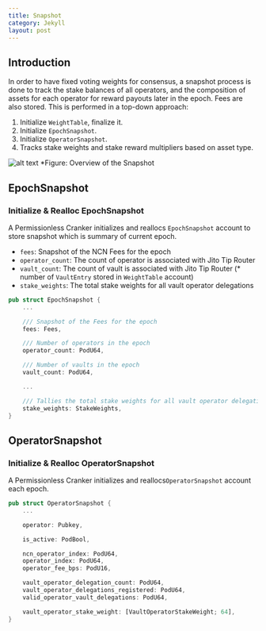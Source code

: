 ```yaml
---
title: Snapshot
category: Jekyll
layout: post
---
```


## Introduction

In order to have fixed voting weights for consensus, a snapshot process is done to track the stake balances of all operators, and the composition of assets for each operator for reward payouts later in the epoch.
Fees are also stored. This is performed in a top-down approach:

1. Initialize `WeightTable`, finalize it.
2. Initialize `EpochSnapshot`.
3. Initialize `OperatorSnapshot`.
4. Tracks stake weights and stake reward multipliers based on asset type.


![alt text](/assets/images/snapshot.png)
*Figure: Overview of the Snapshot


## EpochSnapshot

### Initialize & Realloc EpochSnapshot

A Permissionless Cranker initializes and reallocs `EpochSnapshot` account to store snapshot which is summary of current epoch.

- `fees`: Snapshot of the NCN Fees for the epoch 
- `operator_count`: The count of operator is associated with Jito Tip Router
- `vault_count`: The count of vault is associated with Jito Tip Router (* number of `VaultEntry` stored in `WeightTable` account)
- `stake_weights`: The total stake weights for all vault operator delegations

```rust
pub struct EpochSnapshot {
    ...

    /// Snapshot of the Fees for the epoch
    fees: Fees,

    /// Number of operators in the epoch
    operator_count: PodU64,

    /// Number of vaults in the epoch
    vault_count: PodU64,

    ...

    /// Tallies the total stake weights for all vault operator delegations
    stake_weights: StakeWeights,
}
```


## OperatorSnapshot

### Initialize & Realloc OperatorSnapshot  

A Permissionless Cranker initializes and reallocs`OperatorSnapshot` account each epoch.

```rust
pub struct OperatorSnapshot {
    ...

    operator: Pubkey,

    is_active: PodBool,

    ncn_operator_index: PodU64,
    operator_index: PodU64,
    operator_fee_bps: PodU16,

    vault_operator_delegation_count: PodU64,
    vault_operator_delegations_registered: PodU64,
    valid_operator_vault_delegations: PodU64,

    vault_operator_stake_weight: [VaultOperatorStakeWeight; 64],
}
```

